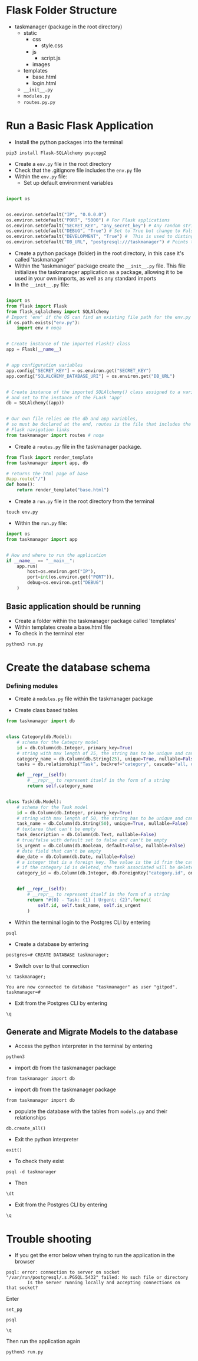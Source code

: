 # Flask Folder Structure

* taskmanager (package in the root directory)
    * static
        * css
            * style.css
        * js
            * script.js
        * images
    * templates
        * base.html
        * login.html
    * ```__init__.py```
    * ```modules.py```
    * ```routes.py.py```

# Run a Basic Flask Application

* Install the python packages into the terminal


```
pip3 install Flask-SQLAlchemy psycopg2
```

* Create a ```env.py``` file in the root directory
* Check that the .gitignore file includes the ```env.py``` file
* Within the ```env.py``` file:
    * Set up default environment variables

```py

import os


os.environ.setdefault("IP", "0.0.0.0") 
os.environ.setdefault("PORT", "5000") # For Flask applications
os.environ.setdefault("SECRET_KEY", "any_secret_key") # Any random string
os.environ.setdefault("DEBUG", "True") # Set to True but change to False before submission of a project
os.environ.setdefault("DEVELOPMENT", "True") #  This is used to distinguish between the local environment and the deployed application
os.environ.setdefault("DB_URL", "postgresql:///taskmanager") # Points to the database, when working locally, use the Postgres environment

``` 

* Create a python package (folder) in the root directory, in this case it's called 'taskmanager'
* Within the 'taskmanager' package create the ```__init__.py``` file. This file initializes the taskmanager application as a package, allowing it to be used
in your own imports, as well as any standard imports
* In the ```__init__.py``` file:

```py

import os
from flask import Flask
from flask_sqlalchemy import SQLAlchemy
# Import 'env' if the OS can find an existing file path for the env.py file
if os.path.exists("env.py"):
    import env # noqa


# Create instance of the imported Flask() class
app = Flask(__name__)


# app configuration variables
app.config["SECRET_KEY"] = os.environ.get("SECRET_KEY")
app.config["SQLALCHEMY_DATABASE_URI"] = os.environ.get("DB_URL")


# Create instance of the imported SQLAlchemy() class assigned to a variable 
# and set to the instance of the FLask 'app'
db = SQLAlchemy((app))


# Our own file relies on the db and app variables,
# so must be declared at the end, routes is the file that includes the
# Flask navigation links 
from taskmanager import routes # noqa
``` 


* Create a ```routes.py``` file in the taskmanager package.

```py
from flask import render_template
from taskmanager import app, db

# returns the html page of base
@app.route("/")
def home():
    return render_template("base.html")

```


* Create a ```run.py``` file in the root directory from the terminal
```
touch env.py
```
* Within the ```run.py``` file:

```py
import os
from taskmanager import app


# How and where to run the application
if __name__ == "__main__":
    app.run(
        host=os.environ.get("IP"),
        port=int(os.environ.get("PORT")),
        debug=os.environ.get("DEBUG")
    )

```

## Basic application should be running

* Create a folder within the taskmanager package called 'templates'
* Within templates create a base.html file
* To check in the terminal eter 

```
python3 run.py
```


# Create the database schema
### Defining modules

* Create a ```modules.py``` file within the taskmanager package

* Create class based tables
```py
from taskmanager import db


class Category(db.Model):
    # schema for the Category model
    id = db.Column(db.Integer, primary_key=True)
    # string with max length of 25, the string has to be unique and can't be empty
    category_name = db.Column(db.String(25), unique=True, nullable=False)
    tasks = db.relationship("Task", backref="category", cascade="all, delete", lazy=True)

    def __repr__(self):
        # __repr__ to represent itself in the form of a string
        return self.category_name


class Task(db.Model):
    # schema for the Task model
    id = db.Column(db.Integer, primary_key=True)
    # string with max length of 50, the string has to be unique and can't be empty
    task_name = db.Column(db.String(50), unique=True, nullable=False)
    # textarea that can't be empty
    task_description = db.Column(db.Text, nullable=False)
    # true/false with default set to false and can't be empty
    is_urgent = db.Column(db.Boolean, default=False, nullable=False)
    # date field that can't be empty
    due_date = db.Column(db.Date, nullable=False)
    # a integer that is a foreign key. The value is the id frim the category table
    # if the category id is deleted, the task associated will be deleted
    category_id = db.Column(db.Integer, db.ForeignKey("category.id", ondelete="CASCADE"), nullable=False)


    def __repr__(self):
        # __repr__ to represent itself in the form of a string
        return "#{0} - Task: {1} | Urgent: {2}".format(
            self.id, self.task_name, self.is_urgent
        )
```


* Within the terminal login to the Postgres CLI by entering
```
psql
```

* Create a database by entering
```
postgres=# CREATE DATABASE taskmanager;
```

* Switch over to that connection 
```
\c taskmanager;

You are now connected to database "taskmanager" as user "gitpod".
taskmanager=# 
```
* Exit from the Postgres CLI by entering
```
\q
```


## Generate and Migrate Models to the database

* Access the python interpreter in the terminal by entering
```
python3
```

* import db from the taskmanager package

```
from taskmanager import db
```

* import db from the taskmanager package

```
from taskmanager import db
```

* populate the database with the tables from ```models.py``` and their relationships
```
db.create_all()
```

* Exit the python interpreter
```
exit()
```

* To check thety exist
```
psql -d taskmanager
```

* Then 
```
\dt
```

* Exit from the Postgres CLI by entering
```
\q
```

# Trouble shooting

* If you get the error below when trying to run the application in the browser
```
psql: error: connection to server on socket "/var/run/postgresql/.s.PGSQL.5432" failed: No such file or directory
        Is the server running locally and accepting connections on that socket?
```

Enter  
```
set_pg
```
 
```
psql
```

```
\q
```
Then run the application again

```
python3 run.py
```